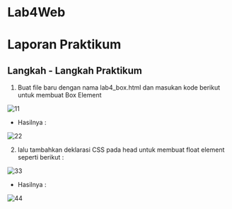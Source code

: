 # Lab4Web
# Laporan Praktikum
## Langkah - Langkah Praktikum

1. Buat file baru dengan nama lab4_box.html dan masukan kode berikut untuk membuat Box Element

![11](https://user-images.githubusercontent.com/56239989/115127265-71397580-9fff-11eb-9baa-23e59e21c6df.jpg)

- Hasilnya :

![22](https://user-images.githubusercontent.com/56239989/115127275-7d253780-9fff-11eb-83d9-ecbe3ce8dfcb.jpg)

2. lalu tambahkan deklarasi CSS pada head untuk membuat float element seperti berikut :

![33](https://user-images.githubusercontent.com/56239989/115127292-9c23c980-9fff-11eb-9cf0-17433dd693cf.jpg)

- Hasilnya :

![44](https://user-images.githubusercontent.com/56239989/115127298-ab0a7c00-9fff-11eb-8d10-6ffb577b2e53.jpg)
